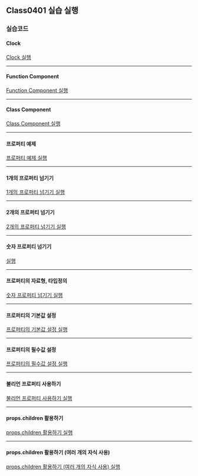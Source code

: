 ## Class0401 실습 실행

### 실습코드

#### Clock

<a href="https://dpwls03.github.io/React/0401/practice/jsClock.html">Clock 실행</a>

<hr>

#### Function Component

<a href="https://dpwls03.github.io/React/0401/practice/프로퍼티의자료형타입정의build/">Function Component 실행</a>

<hr>

#### Class Component

<a href="https://dpwls03.github.io/React/0401/practice/jsClock.html">Class Component 실행</a>

<hr>

#### 프로퍼티 예제

<a href="https://dpwls03.github.io/React/0401/practice/jsClock.html">프로퍼티 예제 실행</a>

<hr>

#### 1개의 프로퍼티 넘기기

<a href="https://dpwls03.github.io/React/0401/practice/jsClock.html">1개의 프로퍼티 넘기기 실행</a>

<hr>

#### 2개의 프로퍼티 넘기기

<a href="https://dpwls03.github.io/React/0401/practice/jsClock.html">2개의 프로퍼티 넘기기 실행</a>

<hr>

#### 숫자 프로퍼티 넘기기

<a href="https://dpwls03.github.io/React/0401/practice/jsClock.html">실행</a>

<hr>

#### 프로퍼티의 자료형, 타입정의

<a href="https://dpwls03.github.io/React/0401/practice/jsClock.html">숫자 프로퍼티 넘기기 실행</a>

<hr>

#### 프로퍼티의 기본값 설정

<a href="https://dpwls03.github.io/React/0401/practice/jsClock.html">프로퍼티의 기본값 설정 실행</a>

<hr>

#### 프로퍼티의 필수값 설정

<a href="https://dpwls03.github.io/React/0401/practice/jsClock.html">프로퍼티의 필수값 설정 실행</a>

<hr>

#### 불리언 프로퍼티 사용하기

<a href="https://dpwls03.github.io/React/0401/practice/jsClock.html">불리언 프로퍼티 사용하기 실행</a>

<hr>

#### props.children 활용하기

<a href="https://dpwls03.github.io/React/0401/practice/jsClock.html">props.children 활용하기 실행</a>

<hr>

#### props.children 활용하기 (여러 개의 자식 사용)

<a href="https://dpwls03.github.io/React/0401/practice/jsClock.html">props.children 활용하기 (여러 개의 자식 사용) 실행</a>

